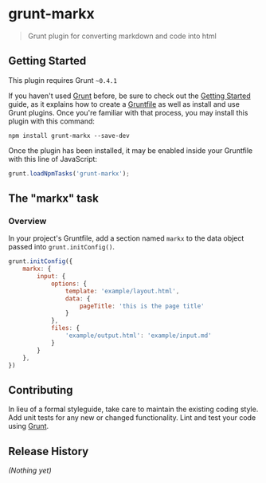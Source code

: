 # grunt-markx

> Grunt plugin for converting markdown and code into html

## Getting Started
This plugin requires Grunt `~0.4.1`

If you haven't used [Grunt](http://gruntjs.com/) before, be sure to check out the [Getting Started](http://gruntjs.com/getting-started) guide, as it explains how to create a [Gruntfile](http://gruntjs.com/sample-gruntfile) as well as install and use Grunt plugins. Once you're familiar with that process, you may install this plugin with this command:

```shell
npm install grunt-markx --save-dev
```

Once the plugin has been installed, it may be enabled inside your Gruntfile with this line of JavaScript:

```js
grunt.loadNpmTasks('grunt-markx');
```

## The "markx" task

### Overview
In your project's Gruntfile, add a section named `markx` to the data object passed into `grunt.initConfig()`.

```js
grunt.initConfig({
	markx: {
		input: {
			options: {
				template: 'example/layout.html',
				data: {
					pageTitle: 'this is the page title'
				}
			},
			files: {
				'example/output.html': 'example/input.md'
			}
		}
	},
})
```

## Contributing
In lieu of a formal styleguide, take care to maintain the existing coding style. Add unit tests for any new or changed functionality. Lint and test your code using [Grunt](http://gruntjs.com/).

## Release History
_(Nothing yet)_
